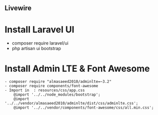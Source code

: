 ## Livewire


# Install Laravel UI
- composer require laravel/ui
- php artisan ui bootstrap

# Install Admin LTE & Font Awesome
    - composer require "almasaeed2010/adminlte=~3.2"
    - composer require components/font-awesome
    - Import in  : resources/css/app.css
        @import '../../node_modules/bootstrap';
        @import '../../vendor/almasaeed2010/adminlte/dist/css/adminlte.css';
        @import '../../vendor/components/font-awesome/css/all.min.css';